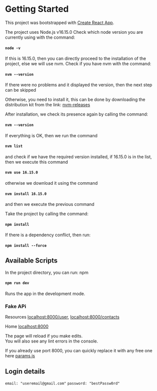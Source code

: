 # Getting Started

This project was bootstrapped with [Create React App](https://github.com/facebook/create-react-app).

The project uses Node.js v16.15.0
Сheck which node version you are currently using with the command:

#### `node -v`

If this is 16.15.0, then you can directly proceed to the installation of the project, else we will use nvm.
Сheck if you have nvm with the command:

#### `nvm --version`

If there were no problems and it displayed the version, then the next step can be skipped

Otherwise, you need to install it, this can be done by downloading the distribution kit from the link:
[nvm-releases](https://github.com/coreybutler/nvm-windows/releases)

After installation, we check its presence again by calling the command:

#### `nvm --version`

If everything is OK, then we run the command

#### `nvm list`

and check if we have the required version installed, if 16.15.0 is in the list, then we execute this command

#### `nvm use 16.15.0`

otherwise we download it using the command

#### `nvm install 16.15.0`

and then we execute the previous command

Тake the project by calling the command:

#### `npm install`

If there is a dependency conflict, then run:

#### `npm install --force`

## Available Scripts

In the project directory, you can run:
npm

#### `npm run dev`

Runs the app in the development mode.

### Fake APi
Resources
[localhost:8000/user](http://localhost:8000/user),
[localhost:8000/contacts](http://localhost:8000/contacts)

Home
[localhost:8000](http://localhost:8000)

The page will reload if you make edits.\
You will also see any lint errors in the console.

If you already use port 8000, you can quickly replace it with any free one here [params.js](https://github.com/kotorima/takeoff-staff/blob/main/src/api/params.js)

## Login details

`email: "useremail@gmail.com"`
`password: "bestPassw0rd"`
